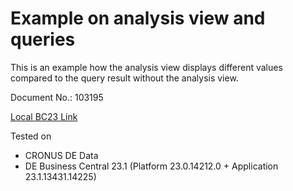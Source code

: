 # Example on analysis view and queries

This is an example how the analysis view displays different values compared to the query result without the analysis view.

Document No.: 103195

[Local BC23 Link](http://bc23/BC/?company=CRONUS%20DE&tenant=default&page=50100&datasourcetype=Query&dc=0&bookmark=C_tMMAAACHZAY)

Tested on 
- CRONUS DE Data
- DE Business Central 23.1 (Platform 23.0.14212.0 + Application 23.1.13431.14225)